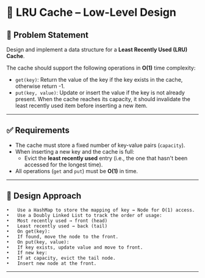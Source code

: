 # 🔁 LRU Cache – Low-Level Design

## 📌 Problem Statement

Design and implement a data structure for a **Least Recently Used (LRU) Cache**.

The cache should support the following operations in **O(1)** time complexity:
- `get(key)`: Return the value of the key if the key exists in the cache, otherwise return -1.
- `put(key, value)`: Update or insert the value if the key is not already present. When the cache reaches its capacity, it should invalidate the least recently used item before inserting a new item.

---

## ✅ Requirements

- The cache must store a fixed number of key-value pairs (`capacity`).
- When inserting a new key and the cache is full:
  - Evict the **least recently used** entry (i.e., the one that hasn't been accessed for the longest time).
- All operations (`get` and `put`) must be **O(1)** in time.

---


## 🧱 Design Approach
	•	Use a HashMap to store the mapping of key → Node for O(1) access.
	•	Use a Doubly Linked List to track the order of usage:
	•	Most recently used → front (head)
	•	Least recently used → back (tail)
	•	On get(key):
	•	If found, move the node to the front.
	•	On put(key, value):
	•	If key exists, update value and move to front.
	•	If new key:
	•	If at capacity, evict the tail node.
	•	Insert new node at the front.

---